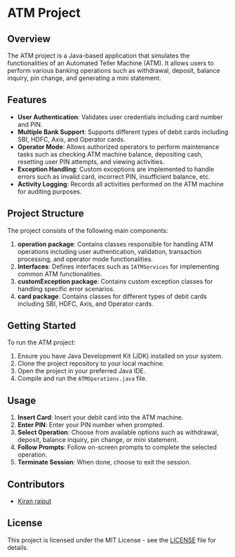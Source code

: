 # ATM Project

## Overview

The ATM project is a Java-based application that simulates the functionalities of an Automated Teller Machine (ATM). It allows users to perform various banking operations such as withdrawal, deposit, balance inquiry, pin change, and generating a mini statement.

## Features

- **User Authentication**: Validates user credentials including card number and PIN.
- **Multiple Bank Support**: Supports different types of debit cards including SBI, HDFC, Axis, and Operator cards.
- **Operator Mode**: Allows authorized operators to perform maintenance tasks such as checking ATM machine balance, depositing cash, resetting user PIN attempts, and viewing activities.
- **Exception Handling**: Custom exceptions are implemented to handle errors such as invalid card, incorrect PIN, insufficient balance, etc.
- **Activity Logging**: Records all activities performed on the ATM machine for auditing purposes.

## Project Structure

The project consists of the following main components:

1. **operation package**: Contains classes responsible for handling ATM operations including user authentication, validation, transaction processing, and operator mode functionalities.
2. **Interfaces**: Defines interfaces such as `IATMServices` for implementing common ATM functionalities.
3. **customException package**: Contains custom exception classes for handling specific error scenarios.
4. **card package**: Contains classes for different types of debit cards including SBI, HDFC, Axis, and Operator cards.

## Getting Started

To run the ATM project:

1. Ensure you have Java Development Kit (JDK) installed on your system.
2. Clone the project repository to your local machine.
3. Open the project in your preferred Java IDE.
4. Compile and run the `ATMOperations.java` file.

## Usage

1. **Insert Card**: Insert your debit card into the ATM machine.
2. **Enter PIN**: Enter your PIN number when prompted.
3. **Select Operation**: Choose from available options such as withdrawal, deposit, balance inquiry, pin change, or mini statement.
4. **Follow Prompts**: Follow on-screen prompts to complete the selected operation.
5. **Terminate Session**: When done, choose to exit the session.

## Contributors

- [Kiran rajput](https://github.com/iamkiranrajput)

## License

This project is licensed under the MIT License - see the [LICENSE](LICENSE) file for details.
